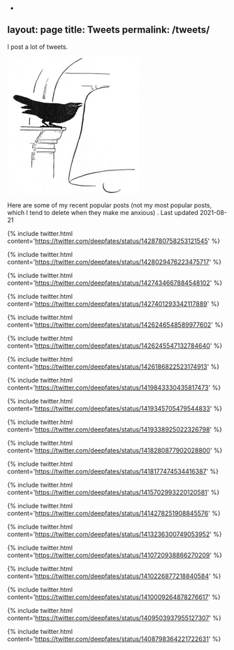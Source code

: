 -
layout: page
title: Tweets
permalink: /tweets/
---

I post a lot of tweets.

![](/images/bird.jpg)

Here are some of my recent popular posts (not my most popular posts, which I tend to delete when they make me anxious)
. Last updated 2021-08-21


{% include twitter.html content='<a href="https://twitter.com/deepfates/status/1428780758253121545">https://twitter.com/deepfates/status/1428780758253121545</a>' %}

{% include twitter.html content='<a href="https://twitter.com/deepfates/status/1428029476223475717">https://twitter.com/deepfates/status/1428029476223475717</a>' %}

{% include twitter.html content='<a href="https://twitter.com/deepfates/status/1427434667884548102">https://twitter.com/deepfates/status/1427434667884548102</a>' %}

{% include twitter.html content='<a href="https://twitter.com/deepfates/status/1427401293342117889">https://twitter.com/deepfates/status/1427401293342117889</a>' %}

{% include twitter.html content='<a href="https://twitter.com/deepfates/status/1426246548589977602">https://twitter.com/deepfates/status/1426246548589977602</a>' %}

{% include twitter.html content='<a href="https://twitter.com/deepfates/status/1426245547132784640">https://twitter.com/deepfates/status/1426245547132784640</a>' %}

{% include twitter.html content='<a href="https://twitter.com/deepfates/status/1426186822523174913">https://twitter.com/deepfates/status/1426186822523174913</a>' %}

{% include twitter.html content='<a href="https://twitter.com/deepfates/status/1419843330435817473">https://twitter.com/deepfates/status/1419843330435817473</a>' %}

{% include twitter.html content='<a href="https://twitter.com/deepfates/status/1419345705479544833">https://twitter.com/deepfates/status/1419345705479544833</a>' %}

{% include twitter.html content='<a href="https://twitter.com/deepfates/status/1419338925022326798">https://twitter.com/deepfates/status/1419338925022326798</a>' %}

{% include twitter.html content='<a href="https://twitter.com/deepfates/status/1418280877902028800">https://twitter.com/deepfates/status/1418280877902028800</a>' %}

{% include twitter.html content='<a href="https://twitter.com/deepfates/status/1418177474534416387">https://twitter.com/deepfates/status/1418177474534416387</a>' %}

{% include twitter.html content='<a href="https://twitter.com/deepfates/status/1415702993220120581">https://twitter.com/deepfates/status/1415702993220120581</a>' %}

{% include twitter.html content='<a href="https://twitter.com/deepfates/status/1414278251908845576">https://twitter.com/deepfates/status/1414278251908845576</a>' %}

{% include twitter.html content='<a href="https://twitter.com/deepfates/status/1413236300749053952">https://twitter.com/deepfates/status/1413236300749053952</a>' %}

{% include twitter.html content='<a href="https://twitter.com/deepfates/status/1410720938866270209">https://twitter.com/deepfates/status/1410720938866270209</a>' %}

{% include twitter.html content='<a href="https://twitter.com/deepfates/status/1410226877218840584">https://twitter.com/deepfates/status/1410226877218840584</a>' %}

{% include twitter.html content='<a href="https://twitter.com/deepfates/status/1410009264878276617">https://twitter.com/deepfates/status/1410009264878276617</a>' %}

{% include twitter.html content='<a href="https://twitter.com/deepfates/status/1409503937955127307">https://twitter.com/deepfates/status/1409503937955127307</a>' %}

{% include twitter.html content='<a href="https://twitter.com/deepfates/status/1408798364221722631">https://twitter.com/deepfates/status/1408798364221722631</a>' %}


